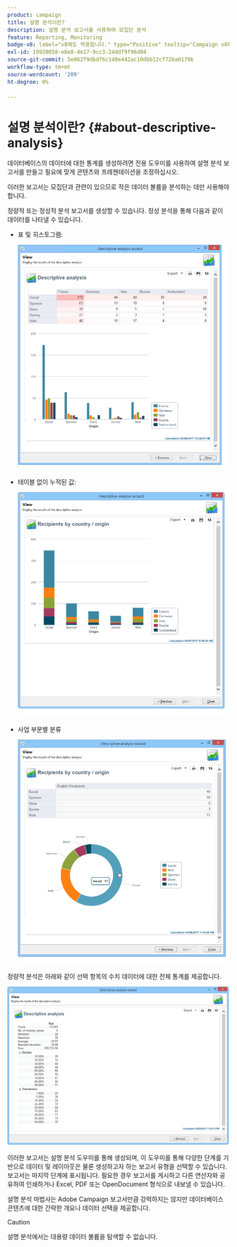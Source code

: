 ```yaml
---
product: campaign
title: 설명 분석이란?
description: 설명 분석 보고서를 사용하여 모집단 분석
feature: Reporting, Monitoring
badge-v8: label="v8에도 적용됩니다." type="Positive" tooltip="Campaign v8에도 적용됩니다."
exl-id: 19920058-e8e8-4e17-9cc3-24ddf9f96d04
source-git-commit: 5e062f9dbdf6c148e442ac10dbb12cf72ba0179b
workflow-type: tm+mt
source-wordcount: '209'
ht-degree: 0%

---
```


# 설명 분석이란? {#about-descriptive-analysis}

데이터베이스의 데이터에 대한 통계를 생성하려면 전용 도우미를 사용하여 설명 분석 보고서를 만들고 필요에 맞게 콘텐츠와 프레젠테이션을 조정하십시오.

이러한 보고서는 모집단과 관련이 있으므로 작은 데이터 볼륨을 분석하는 데만 사용해야 합니다.

정량적 또는 정성적 분석 보고서를 생성할 수 있습니다. 정성 분석을 통해 다음과 같이 데이터를 나타낼 수 있습니다.

* 표 및 히스토그램:

  ![](assets/reporting_descriptive_sample_1.png)

* 테이블 없이 누적된 값:

  ![](assets/reporting_descriptive_sample_3.png)

* 사업 부문별 분류

  ![](assets/reporting_descriptive_sample_2.png)

정량적 분석은 아래와 같이 선택 항목의 수치 데이터에 대한 전체 통계를 제공합니다.

![](assets/reporting_descriptive_quantitative_sample.png)

이러한 보고서는 설명 분석 도우미를 통해 생성되며, 이 도우미를 통해 다양한 단계를 기반으로 데이터 및 레이아웃은 물론 생성하고자 하는 보고서 유형을 선택할 수 있습니다. 보고서는 마지막 단계에 표시됩니다. 필요한 경우 보고서를 게시하고 다른 연산자와 공유하여 인쇄하거나 Excel, PDF 또는 OpenDocument 형식으로 내보낼 수 있습니다.

설명 분석 마법사는 Adobe Campaign 보고서만큼 강력하지는 않지만 데이터베이스 콘텐츠에 대한 간략한 개요나 데이터 선택을 제공합니다.

>[!CAUTION]
>
>설명 분석에서는 대용량 데이터 볼륨을 탐색할 수 없습니다.
